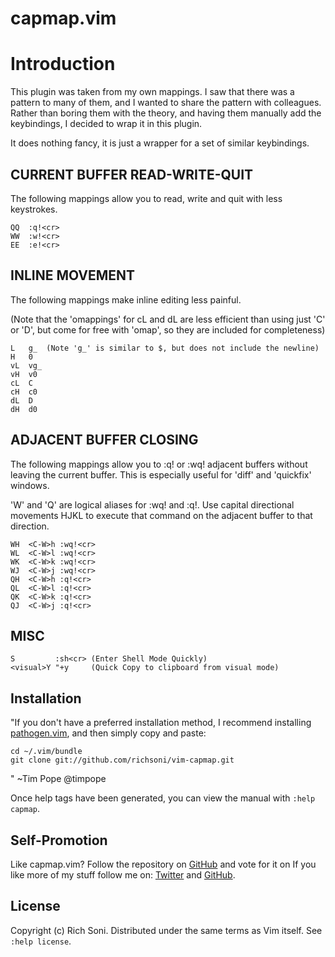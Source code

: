 # capmap.vim

Introduction
===================================

This plugin was taken from my own mappings.  I saw that there was a pattern to many of them, and
I wanted to share the pattern with colleagues.  Rather than boring them with the theory, and having them
manually add the keybindings, I decided to wrap it in this plugin.

It does nothing fancy, it is just a wrapper for a set of similar keybindings.

CURRENT BUFFER READ-WRITE-QUIT
-------------------------------------

The following mappings allow you to read, write and quit with less keystrokes.
```vim
QQ  :q!<cr>
WW  :w!<cr>
EE  :e!<cr>
```

INLINE MOVEMENT
----------------------

The following mappings make inline editing less painful.

(Note that the 'omappings' for cL and dL are less efficient
than using just 'C' or 'D', but come for free with 'omap', so they are
included for completeness)


```vim
L   g_  (Note 'g_' is similar to $, but does not include the newline)
H   0
vL  vg_
vH  v0
cL  C
cH  c0
dL  D
dH  d0
```


ADJACENT BUFFER CLOSING
-------------------------------

The following mappings allow you to :q! or :wq! adjacent buffers without
leaving the current buffer.  This is especially useful for 'diff' and
'quickfix' windows.

 'W' and 'Q' are logical aliases for :wq! and :q!.  Use capital directional movements HJKL to
execute that command on the adjacent buffer to that direction.


```vim
WH  <C-W>h :wq!<cr>
WL  <C-W>l :wq!<cr>
WK  <C-W>k :wq!<cr>
WJ  <C-W>j :wq!<cr>
QH  <C-W>h :q!<cr>
QL  <C-W>l :q!<cr>
QK  <C-W>k :q!<cr>
QJ  <C-W>j :q!<cr>
```


MISC
----------------

```vim
S         :sh<cr> (Enter Shell Mode Quickly)
<visual>Y "+y     (Quick Copy to clipboard from visual mode)
```

## Installation

"If you don't have a preferred installation method, I recommend
installing [pathogen.vim](https://github.com/tpope/vim-pathogen), and
then simply copy and paste:

    cd ~/.vim/bundle
    git clone git://github.com/richsoni/vim-capmap.git
" ~Tim Pope @timpope

Once help tags have been generated, you can view the manual with
`:help capmap`.

## Self-Promotion

Like capmap.vim? Follow the repository on
[GitHub](https://github.com/richsoni/vim-capmap) and vote for it on
If you like more of my stuff follow me on:
[Twitter](http://twitter.com/richsoni) and
[GitHub](https://github.com/richsoni).

## License

Copyright (c) Rich Soni.  Distributed under the same terms as Vim itself.
See `:help license`.
